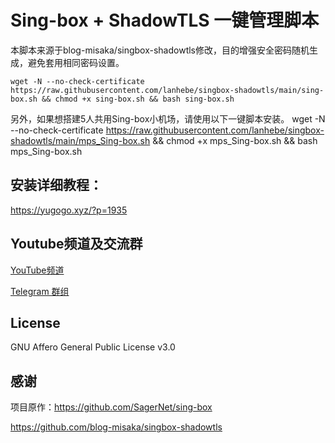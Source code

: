 # Sing-box + ShadowTLS 一键管理脚本
本脚本来源于blog-misaka/singbox-shadowtls修改，目的增强安全密码随机生成，避免套用相同密码设置。
```shell
wget -N --no-check-certificate https://raw.githubusercontent.com/lanhebe/singbox-shadowtls/main/sing-box.sh && chmod +x sing-box.sh && bash sing-box.sh
```
另外，如果想搭建5人共用Sing-box小机场，请使用以下一键脚本安装。
wget -N --no-check-certificate https://raw.githubusercontent.com/lanhebe/singbox-shadowtls/main/mps_Sing-box.sh && chmod +x mps_Sing-box.sh && bash mps_Sing-box.sh

## 安装详细教程：

https://yugogo.xyz/?p=1935

## Youtube频道及交流群

[YouTube频道](https://www.youtube.com/channel/UCS0UYwNnawQHXrYeTNMgeOw)

[Telegram 群组](https://#)

## License

GNU Affero General Public License v3.0

## 感谢

项目原作：https://github.com/SagerNet/sing-box

https://github.com/blog-misaka/singbox-shadowtls

